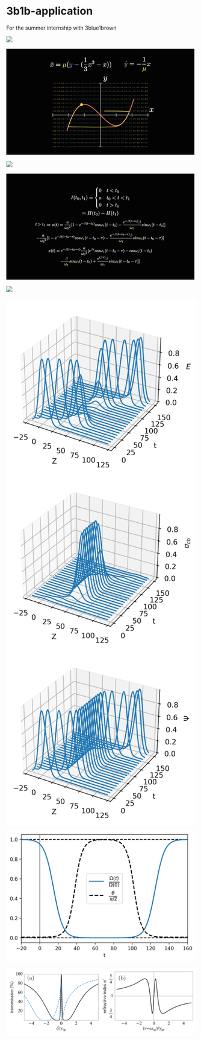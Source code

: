 # 3b1b-application
For the summer internship with 3blue1brown


![](duffing.gif)

![](AnalyticalMechanics2ndProject_10.gif)

![](vanderpol.gif)

![](green1.gif)

![](green3.gif)

![](thirdplot.png)  ![](forthplot.png)
![](secondplot.png)

![](firstplot.png)

![](transparency.png)
